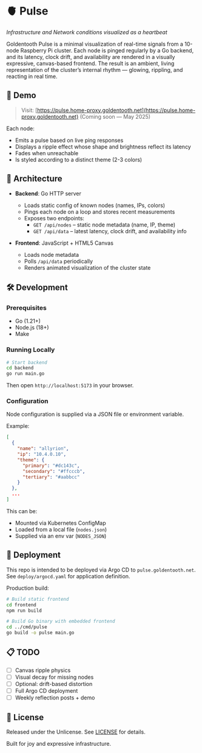 # 🫀 Pulse

_Infrastructure and Network conditions visualized as a heartbeat_

Goldentooth Pulse is a minimal visualization of real-time signals from a 10-node Raspberry Pi cluster. Each node is pinged regularly by a Go backend, and its latency, clock drift, and availability are rendered in a visually expressive, canvas-based frontend. The result is an ambient, living representation of the cluster’s internal rhythm — glowing, rippling, and reacting in real time.

## 📸 Demo

> Visit: [https://pulse.home-proxy.goldentooth.net](https://pulse.home-proxy.goldentooth.net)
> (Coming soon — May 2025)

Each node:
- Emits a pulse based on live ping responses
- Displays a ripple effect whose shape and brightness reflect its latency
- Fades when unreachable
- Is styled according to a distinct theme (2-3 colors)

## 🧠 Architecture

- **Backend**: Go HTTP server
  - Loads static config of known nodes (names, IPs, colors)
  - Pings each node on a loop and stores recent measurements
  - Exposes two endpoints:
    - `GET /api/nodes` – static node metadata (name, IP, theme)
    - `GET /api/data` – latest latency, clock drift, and availability info

- **Frontend**: JavaScript + HTML5 Canvas
  - Loads node metadata
  - Polls `/api/data` periodically
  - Renders animated visualization of the cluster state

## 🛠 Development

### Prerequisites

- Go (1.21+)
- Node.js (18+)
- Make

### Running Locally

```bash
# Start backend
cd backend
go run main.go
```

Then open `http://localhost:5173` in your browser.

### Configuration

Node configuration is supplied via a JSON file or environment variable.

Example:
```json
[
  {
    "name": "allyrion",
    "ip": "10.4.0.10",
    "theme": {
      "primary": "#dc143c",
      "secondary": "#ffcccb",
      "tertiary": "#aabbcc"
    }
  },
  ...
]
```

This can be:
- Mounted via Kubernetes ConfigMap
- Loaded from a local file (`nodes.json`)
- Supplied via an env var (`NODES_JSON`)

## 🚀 Deployment

This repo is intended to be deployed via Argo CD to `pulse.goldentooth.net`.
See `deploy/argocd.yaml` for application definition.

Production build:
```bash
# Build static frontend
cd frontend
npm run build

# Build Go binary with embedded frontend
cd ../cmd/pulse
go build -o pulse main.go
```

## 📋 TODO

- [ ] Canvas ripple physics
- [ ] Visual decay for missing nodes
- [ ] Optional: drift-based distortion
- [ ] Full Argo CD deployment
- [ ] Weekly reflection posts + demo

## 📜 License

Released under the Unlicense. See [LICENSE](./LICENSE) for details.

Built for joy and expressive infrastructure.
